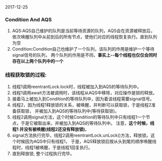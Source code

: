 2017-12-25
### Condition And AQS
1. AQS:AQS自己维护的队列是当前等待资源的队列，AQS会在资源被释放后，依次唤醒队列中从前到后的所有节点，使他们对应的线程恢复执行。直到队列为空
2. Condition:Condition自己也维护了一个队列，该队列的作用是维护一个等待signal信号的队列，
    两个队列的作用是不同，**事实上--每个线程也仅仅会同时存在以上两个队列中的一个**

### 线程获取锁的过程:
1. 线程1调用reentrantLock.lock时，线程被加入到AQS的等待队列中。
2. 线程1调用await方法被调用时，该线程从AQS中移除，对应操作是锁的释放。
3. 接着马上被加入到Condition的等待队列中，因为着该线程需要signal信号。
4. 线程2，因为线程1释放锁的关系，被唤醒，并判断可以获取锁，于是线程2准备获取锁，
    并被加入到AQS的等待队列中(等待获取锁)。
5. 线程2调用signal方法，这个时候Condition的等待队列中只有线程1一个节点，于是它被取出来，并被加入到AQS的等待队列中。 
注意，**这个时候，线程1 并没有被唤醒(线程2还没有释放锁)**。
6. signal方法执行完毕，线程2调用reentrantLock.unLock()方法，释放锁。这个时候因为AQS中只有线程1，
    于是，AQS释放锁后按从头到尾的顺序唤醒线程时，线程1被唤醒，于是线程1回复执行。
7. 直到释放锁, 整个过程执行完毕。
